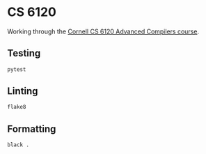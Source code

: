 # CS 6120

Working through the [Cornell CS 6120 Advanced Compilers course][course].

## Testing

```sh
pytest
```

## Linting

```sh
flake8
```

## Formatting

```sh
black .
```

[course]: https://www.cs.cornell.edu/courses/cs6120/2020fa/self-guided/
